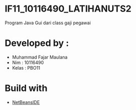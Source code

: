 # IF11_10116490_LATIHANUTS2
Program Java Gui dari class gaji pegawai
# Developed by :
  - Muhammad Fajar Maulana
  - Nim : 10116490
  - Kelas : PBO11
# Build with
 * [NetBeansIDE](ttps://netbeans.org/ "NetBeansIDE")
